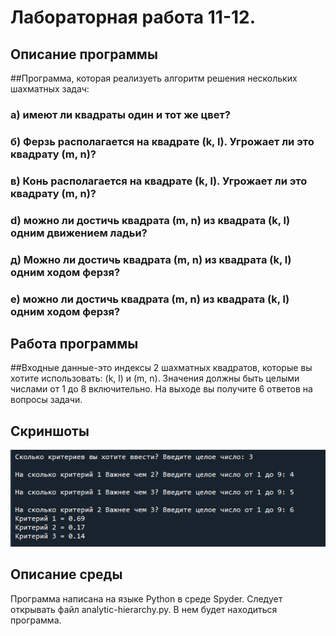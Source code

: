 # Лабораторная работа 11-12.
## Описание программы 
##Программа, которая реализуеть алгоритм решения нескольких шахматных задач:
### а) имеют ли квадраты один и тот же цвет?
### б) Ферзь располагается на квадрате (k, l). Угрожает ли это квадрату (m, n)?
### в) Конь располагается на квадрате (k, l). Угрожает ли это квадрату (m, n)?
### d) можно ли достичь квадрата (m, n) из квадрата (k, l) одним движением ладьи?
### д) Можно ли достичь квадрата (m, n) из квадрата (k, l) одним ходом ферзя?
### е) можно ли достичь квадрата (m, n) из квадрата (k, l) одним ходом ферзя?
## Работа программы
##Входные данные-это индексы 2 шахматных квадратов, которые вы хотите использовать: (k, l) и (m, n). Значения должны быть целыми числами от 1 до 8 включительно. На выходе вы получите 6 ответов на вопросы задачи. 
## Cкриншоты
![Иллюстрация к проекту](https://github.com/Michail420/analytic-hierarchy/blob/main/dgcvbkljx.PNG)
## Описание среды 
Программа написана на языке Python в среде Spyder. Следует открывать файл analytic-hierarchy.py. В нем будет находиться программа.
